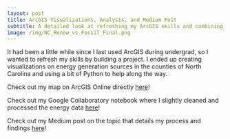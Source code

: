 ```yaml
---
layout: post
title: ArcGIS Visualizations, Analysis, and Medium Post
subtitle: A detailed look at refreshing my ArcGIS skills and combining Python
image: /img/NC_Renew_vs_Fossil_Final.png
---
```


It had been a little while since I last used ArcGIS during undergrad, so I wanted to refresh my skills by building a project.
I ended up creating visualizations on energy generation sources in the counties of North Carolina and using a bit of Python to help along the way.

Check out my map on ArcGIS Online directly [here](https://arcg.is/0HPWzD)!

Check out my Google Collaboratory notebook where I slightly cleaned and processed the energy data [here](https://colab.research.google.com/drive/1ej5pGq0ZnMaxz1DMD1fkHY09TGrXbo7K?usp=sharing)!

Check out my Medium post on the topic that details my process and findings [here](https://medium.com/@cjakuc/using-arcgis-online-to-explore-renewable-energy-generation-by-county-26886703ba2d)!
